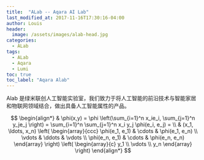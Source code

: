 ```yaml
---
title:  "ALab -- Aqara AI Lab"
last_modified_at: 2017-11-16T17:30:16-04:00
author: Louis
header:
  image: /assets/images/alab-head.jpg
categories: 
  - ALab
tags:
  - ALab
  - Aqara
  - Lumi
toc: true
toc_label: "Aqara Alab"
---
```


Alab 是绿米联创人工智能实验室，我们致力于将人工智能的前沿技术与智能家居和物联网领域结合，做出具备人工智能属性的产品。

$$
\begin{align*}
  & \phi(x,y) = \phi \left(\sum_{i=1}^n x_ie_i, \sum_{j=1}^n y_je_j \right)
  = \sum_{i=1}^n \sum_{j=1}^n x_i y_j \phi(e_i, e_j) = \\
  & (x_1, \ldots, x_n) \left( \begin{array}{ccc}
      \phi(e_1, e_1) & \cdots & \phi(e_1, e_n) \\
      \vdots & \ddots & \vdots \\
      \phi(e_n, e_1) & \cdots & \phi(e_n, e_n)
    \end{array} \right)
  \left( \begin{array}{c}
      y_1 \\
      \vdots \\
      y_n
    \end{array} \right)
\end{align*}
$$